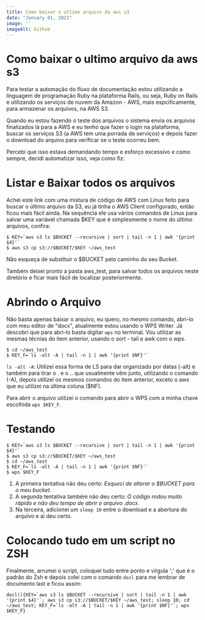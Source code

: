 ```yaml
---
title: Como baixar o ultimo arquivo da aws s3
date: "January 01, 2021"
image: ''
imageAlt: Github
---
```


# Como baixar o ultimo arquivo da aws s3

Para testar a automação do fluxo de documentação estou utilizando a linguagem de programação Ruby na plataforma Rails, ou seja, Ruby on Rails e utilizando os serviços de nuvem da Amazon - AWS, mais espcificamente, para armazenar os arquivos, na AWS S3.

Quando eu estou fazendo o teste dos arquivos o sistema envia os arquivos finalizados lá para a AWS e eu tenho que fazer o login na plataforma, buscar os serviços S3 (a AWS tem uma porrada de serviços) e depois fazer o download do arquivo para verificar se o teste ocorreu bem.

Percebi que isso estava demandando tempo e esforço excessivo e como sempre, decidi automatizar isso, veja como fiz:

# Listar e Baixar todos os arquivos

Achei este link com uma mistura de código de AWS com Linux feito para buscar o último arquivo da S3, eu já tinha o AWS Client configurado, então ficou mais fácil ainda. Na sequência ele usa vários comandos de Linux para salvar uma variável chamada $KEY que é simplesmente o nome do último arquivos, confira:

```shell
$ KEY=`aws s3 ls $BUCKET --recursive | sort | tail -n 1 | awk '{print $4}'`
$ aws s3 cp s3://$BUCKET/$KEY ~/aws_test
```

Não esqueça de substituir o $BUCKET pelo caminho do seu Bucket.

Também deixei pronto a pasta aws_test, para salvar todos os arquivos neste diretório e ficar mais fácil de localizar posteriormente.

# Abrindo o Arquivo

Não basta apenas baixar o arquivo, eu quero, no mesmo comando, abri-lo com meu editor de "docx", atualmente estou usando o WPS Writer. Já descobri que para abri-lo basta digitar `wps` no terminal. Vou utilizar as mesmas técnias do item anterior, usando o sort - tail e awk com o wps.

```shell
$ cd ~/aws_test
$ KEY_F=`ls -alt -A | tail -n 1 | awk '{print $NF}'`

```
`ls -alt -A`: Utilizei essa forma de LS para dar organizado por datas (-alt) e também para tirar o . e o .. que usualmente vêm junto, utilizando o comando (-A), depois utilizei os mesmos comandos do item anterior, exceto o aws que eu utilizei na última coluna ($NF).

Para abrir o arquivo utilizei o comando para abrir o WPS com a minha chave escolhida `wps $KEY_F`.

# Testando

```shell
$ KEY=`aws s3 ls $BUCKET --recursive | sort | tail -n 1 | awk '{print $4}'`
$ aws s3 cp s3://$BUCKET/$KEY ~/aws_test
$ cd ~/aws_test
$ KEY_F=`ls -alt -A | tail -n 1 | awk '{print $NF}'`
$ wps $KEY_F
```

1. A primeira tentativa não deu certo: _Esqueci de alterar o $BUCKET para o meu bucket_.
2. A segunda tentativa também não deu certo: _O código rodou muito rápido e não deu tempo de abrir o arquivo .docx_.
3. Na terceira, adicionei um ```sleep 10``` entre o download e a abertura do arquivo e aí deu certo.

# Colocando tudo em um script no ZSH

Finalmente, arrumei o script, coloquei tudo entre ponto e vírgula ';' que é o padrão do Zsh e depois colei com o comando ```docl``` para me lembrar de documento last e ficou assim:

```shell
docl(){KEY=`aws s3 ls $BUCKET --recursive | sort | tail -n 1 | awk '{print $4}'`; aws s3 cp s3://$BUCKET/$KEY ~/aws_test; sleep 10; cd ~/aws_test; KEY_F=`ls -alt -A | tail -n 1 | awk '{print $NF}'`; wps $KEY_F}
```
